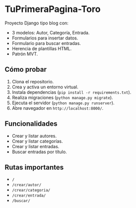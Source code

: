 # TuPrimeraPagina-Toro

Proyecto Django tipo blog con:

- 3 modelos: Autor, Categoría, Entrada.
- Formularios para insertar datos.
- Formulario para buscar entradas.
- Herencia de plantillas HTML.
- Patrón MVT.

## Cómo probar

1. Clona el repositorio.
2. Crea y activa un entorno virtual.
3. Instala dependencias (`pip install -r requirements.txt`).
4. Realiza migraciones (`python manage.py migrate`).
5. Ejecuta el servidor (`python manage.py runserver`).
6. Abre navegador en `http://localhost:8000/`.

## Funcionalidades

- Crear y listar autores.
- Crear y listar categorías.
- Crear y listar entradas.
- Buscar entradas por título.

## Rutas importantes

- `/`
- `/crear/autor/`
- `/crear/categoria/`
- `/crear/entrada/`
- `/buscar/`

